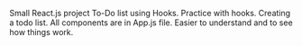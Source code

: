 Small React.js project To-Do list using Hooks.
Practice with hooks. Creating a todo list. All components are in App.js file. Easier to understand and to see how things work.
